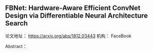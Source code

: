 ## FBNet: Hardware-Aware Efficient ConvNet Design via Differentiable Neural Architecture Search

论文地址： https://arxiv.org/abs/1812.03443 
机构： FaceBook


Abstract：
